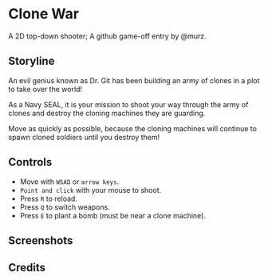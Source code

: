 # Clone War
A 2D top-down shooter; A github game-off entry by @murz.

## Storyline
An evil genius known as Dr. Git has been building an army of clones in a plot to take over the world!

As a Navy SEAL, it is your mission to shoot your way through the army of clones and destroy the cloning machines they are guarding.

Move as quickly as possible, because the cloning machines will continue to spawn cloned soldiers until you destroy them!

## Controls
* Move with `WSAD` or `arrow keys`.
* `Point and click` with your mouse to shoot.
* Press `R` to reload.
* Press `Q` to switch weapons.
* Press `E` to plant a bomb (must be near a clone machine).

## Screenshots

## Credits